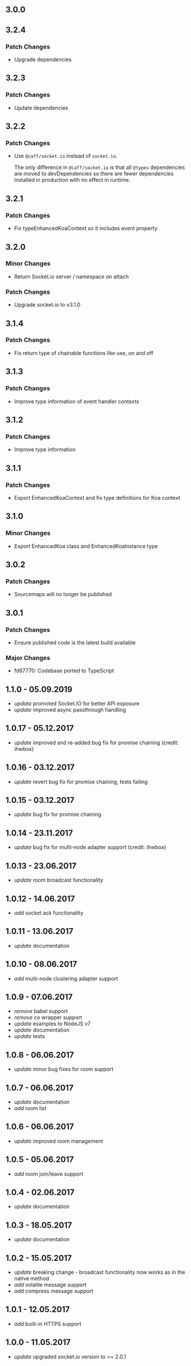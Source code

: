 ## 3.0.0

## 3.2.4

### Patch Changes

- Upgrade dependencies

## 3.2.3

### Patch Changes

- Update dependencies

## 3.2.2

### Patch Changes

- Use `@caff/socket.io` instead of `socket.io`.

  The only difference in `@caff/socket.io` is that all `@types` dependencies are moved to devDependencies so there are fewer dependencies installed in production with no effect in runtime.

## 3.2.1

### Patch Changes

- Fix typeEnhancedKoaContext so it includes event property

## 3.2.0

### Minor Changes

- Return Socket.io server / namespace on attach

### Patch Changes

- Upgrade socket.io to v3.1.0

## 3.1.4

### Patch Changes

- Fix return type of chainable functions like use, on and off

## 3.1.3

### Patch Changes

- Improve type information of event handler contexts

## 3.1.2

### Patch Changes

- Improve type information

## 3.1.1

### Patch Changes

- Export EnhancedKoaContext and fix type definitions for Koa context

## 3.1.0

### Minor Changes

- Export EnhancedKoa class and EnhancedKoaInstance type

## 3.0.2

### Patch Changes

- Sourcemaps will no longer be published

## 3.0.1

### Patch Changes

- Ensure published code is the latest build available

### Major Changes

- fd67770: Codebase ported to TypeScript

## 1.1.0 - 05.09.2019

- _update_ promoted Socket.IO for better API exposure
- _update_ improved async passthrough handling

## 1.0.17 - 05.12.2017

- _update_ improved and re-added bug fix for promise chaining (credit: ihwbox)

## 1.0.16 - 03.12.2017

- _update_ revert bug fix for promise chaining, tests failing

## 1.0.15 - 03.12.2017

- _update_ bug fix for promise chaining

## 1.0.14 - 23.11.2017

- _update_ bug fix for multi-node adapter support (credit: ihwbox)

## 1.0.13 - 23.06.2017

- _update_ room broadcast functionality

## 1.0.12 - 14.06.2017

- _add_ socket ack functionality

## 1.0.11 - 13.06.2017

- _update_ documentation

## 1.0.10 - 08.06.2017

- _add_ multi-node clustering adapter support

## 1.0.9 - 07.06.2017

- _remove_ babel support
- _remove_ co wrapper support
- _update_ examples to NodeJS v7
- _update_ documentation
- _update_ tests

## 1.0.8 - 06.06.2017

- _update_ minor bug fixes for room support

## 1.0.7 - 06.06.2017

- _update_ documentation
- _add_ room list

## 1.0.6 - 06.06.2017

- _update_ improved room management

## 1.0.5 - 05.06.2017

- _add_ room join/leave support

## 1.0.4 - 02.06.2017

- _update_ documentation

## 1.0.3 - 18.05.2017

- _update_ documentation

## 1.0.2 - 15.05.2017

- _update_ breaking change - broadcast functionality now works as in the native method
- _add_ volatile message support
- _add_ compress message support

## 1.0.1 - 12.05.2017

- _add_ built-in HTTPS support

## 1.0.0 - 11.05.2017

- _update_ upgraded socket.io version to >= 2.0.1
